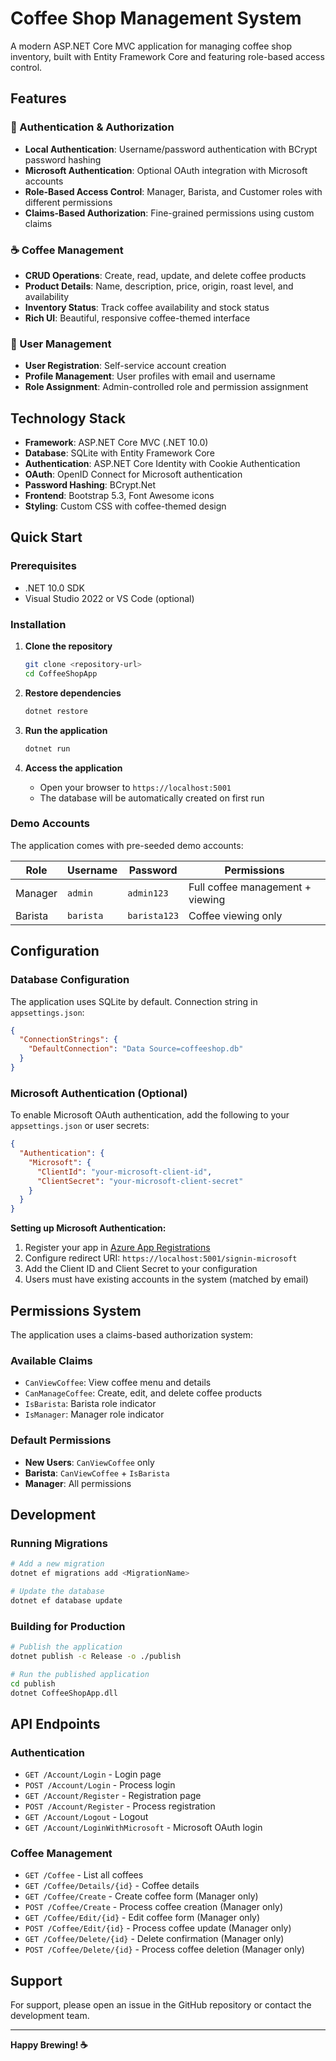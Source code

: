 # Coffee Shop Management System

A modern ASP.NET Core MVC application for managing coffee shop inventory, built with Entity Framework Core and featuring role-based access control.

## Features

### 🔐 Authentication & Authorization
- **Local Authentication**: Username/password authentication with BCrypt password hashing
- **Microsoft Authentication**: Optional OAuth integration with Microsoft accounts
- **Role-Based Access Control**: Manager, Barista, and Customer roles with different permissions
- **Claims-Based Authorization**: Fine-grained permissions using custom claims

### ☕ Coffee Management
- **CRUD Operations**: Create, read, update, and delete coffee products
- **Product Details**: Name, description, price, origin, roast level, and availability
- **Inventory Status**: Track coffee availability and stock status
- **Rich UI**: Beautiful, responsive coffee-themed interface

### 👥 User Management
- **User Registration**: Self-service account creation
- **Profile Management**: User profiles with email and username
- **Role Assignment**: Admin-controlled role and permission assignment

## Technology Stack

- **Framework**: ASP.NET Core MVC (.NET 10.0)
- **Database**: SQLite with Entity Framework Core
- **Authentication**: ASP.NET Core Identity with Cookie Authentication
- **OAuth**: OpenID Connect for Microsoft authentication
- **Password Hashing**: BCrypt.Net
- **Frontend**: Bootstrap 5.3, Font Awesome icons
- **Styling**: Custom CSS with coffee-themed design

## Quick Start

### Prerequisites
- .NET 10.0 SDK
- Visual Studio 2022 or VS Code (optional)

### Installation

1. **Clone the repository**
   ```bash
   git clone <repository-url>
   cd CoffeeShopApp
   ```

2. **Restore dependencies**
   ```bash
   dotnet restore
   ```

3. **Run the application**
   ```bash
   dotnet run
   ```

4. **Access the application**
   - Open your browser to `https://localhost:5001`
   - The database will be automatically created on first run

### Demo Accounts

The application comes with pre-seeded demo accounts:

| Role | Username | Password | Permissions |
|------|----------|----------|-------------|
| Manager | `admin` | `admin123` | Full coffee management + viewing |
| Barista | `barista` | `barista123` | Coffee viewing only |

## Configuration

### Database Configuration

The application uses SQLite by default. Connection string in `appsettings.json`:

```json
{
  "ConnectionStrings": {
    "DefaultConnection": "Data Source=coffeeshop.db"
  }
}
```

### Microsoft Authentication (Optional)

To enable Microsoft OAuth authentication, add the following to your `appsettings.json` or user secrets:

```json
{
  "Authentication": {
    "Microsoft": {
      "ClientId": "your-microsoft-client-id",
      "ClientSecret": "your-microsoft-client-secret"
    }
  }
}
```

**Setting up Microsoft Authentication:**

1. Register your app in [Azure App Registrations](https://portal.azure.com/#blade/Microsoft_AAD_RegisteredApps/ApplicationsListBlade)
2. Configure redirect URI: `https://localhost:5001/signin-microsoft`
3. Add the Client ID and Client Secret to your configuration
4. Users must have existing accounts in the system (matched by email)

## Permissions System

The application uses a claims-based authorization system:

### Available Claims
- `CanViewCoffee`: View coffee menu and details
- `CanManageCoffee`: Create, edit, and delete coffee products
- `IsBarista`: Barista role indicator
- `IsManager`: Manager role indicator

### Default Permissions
- **New Users**: `CanViewCoffee` only
- **Barista**: `CanViewCoffee` + `IsBarista`
- **Manager**: All permissions

## Development

### Running Migrations

```bash
# Add a new migration
dotnet ef migrations add <MigrationName>

# Update the database
dotnet ef database update
```

### Building for Production

```bash
# Publish the application
dotnet publish -c Release -o ./publish

# Run the published application
cd publish
dotnet CoffeeShopApp.dll
```

## API Endpoints

### Authentication
- `GET /Account/Login` - Login page
- `POST /Account/Login` - Process login
- `GET /Account/Register` - Registration page
- `POST /Account/Register` - Process registration
- `GET /Account/Logout` - Logout
- `GET /Account/LoginWithMicrosoft` - Microsoft OAuth login

### Coffee Management
- `GET /Coffee` - List all coffees
- `GET /Coffee/Details/{id}` - Coffee details
- `GET /Coffee/Create` - Create coffee form (Manager only)
- `POST /Coffee/Create` - Process coffee creation (Manager only)
- `GET /Coffee/Edit/{id}` - Edit coffee form (Manager only)
- `POST /Coffee/Edit/{id}` - Process coffee update (Manager only)
- `GET /Coffee/Delete/{id}` - Delete confirmation (Manager only)
- `POST /Coffee/Delete/{id}` - Process coffee deletion (Manager only)

## Support

For support, please open an issue in the GitHub repository or contact the development team.

---

**Happy Brewing! ☕**